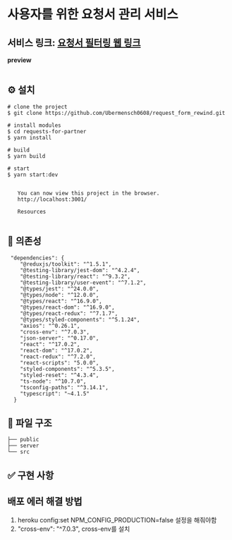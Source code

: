 # 사용자를 위한 요청서 관리 서비스

## 서비스 링크: <a href='https://request-form-rewind-2.herokuapp.com/'>요청서 필터링 웹 링크</a>

**preview**

<img />

## ⚙ 설치

```
# clone the project
$ git clone https://github.com/Ubermensch0608/request_form_rewind.git

# install modules
$ cd requests-for-partner
$ yarn install

# build
$ yarn build

# start
$ yarn start:dev

⠀
⠀  You can now view this project in the browser.
⠀  http://localhost:3001/
⠀
⠀  Resources
⠀
```

## 🔗 의존성

```
 "dependencies": {
    "@reduxjs/toolkit": "^1.5.1",
    "@testing-library/jest-dom": "^4.2.4",
    "@testing-library/react": "^9.3.2",
    "@testing-library/user-event": "^7.1.2",
    "@types/jest": "^24.0.0",
    "@types/node": "^12.0.0",
    "@types/react": "^16.9.0",
    "@types/react-dom": "^16.9.0",
    "@types/react-redux": "^7.1.7",
    "@types/styled-components": "^5.1.24",
    "axios": "^0.26.1",
    "cross-env": "^7.0.3",
    "json-server": "^0.17.0",
    "react": "^17.0.2",
    "react-dom": "^17.0.2",
    "react-redux": "^7.2.0",
    "react-scripts": "5.0.0",
    "styled-components": "^5.3.5",
    "styled-reset": "^4.3.4",
    "ts-node": "^10.7.0",
    "tsconfig-paths": "^3.14.1",
    "typescript": "~4.1.5"
  }
```

## 📂 파일 구조

    ├── public
    ├── server
    └── src

## ✅ 구현 사항

## 배포 에러 해결 방법

1.  heroku config:set NPM_CONFIG_PRODUCTION=false
    설정을 해줘야함
2.  "cross-env": "^7.0.3",
    cross-env를 설치
